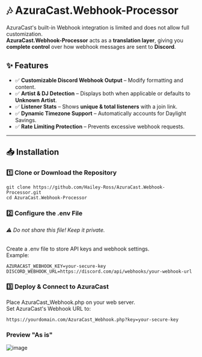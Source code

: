 # 🎶 AzuraCast.Webhook-Processor
AzuraCast's built-in Webhook integration is limited and does not allow full customization.  
**AzuraCast.Webhook-Processor** acts as a **translation layer**, giving you **complete control** over how webhook messages are sent to **Discord**.

## ✨ Features
- ✅ **Customizable Discord Webhook Output** – Modify formatting and content.
- ✅ **Artist & DJ Detection** – Displays both when applicable or defaults to **Unknown Artist**.
- ✅ **Listener Stats** – Shows **unique & total listeners** with a join link.
- ✅ **Dynamic Timezone Support** – Automatically accounts for Daylight Savings.
- ✅ **Rate Limiting Protection** – Prevents excessive webhook requests.

---

## 📥 Installation

### 1️⃣ Clone or Download the Repository
```
git clone https://github.com/Hailey-Ross/AzuraCast.Webhook-Processor.git
cd AzuraCast.Webhook-Processor
```

### 2️⃣ Configure the .env File
###### ⚠ Do not share this file! Keep it private.
Create a .env file to store API keys and webhook settings.  
Example:
```
AZURACAST_WEBHOOK_KEY=your-secure-key
DISCORD_WEBHOOK_URL=https://discord.com/api/webhooks/your-webhook-url
```
  
### 3️⃣ Deploy & Connect to AzuraCast
Place AzuraCast_Webhook.php on your web server.  
Set AzuraCast's Webhook URL to:
```
https://yourdomain.com/AzuraCast_Webhook.php?key=your-secure-key
```


### Preview "As is"
![image](https://github.com/user-attachments/assets/4ec16d04-81e7-4c76-8d82-8e3a9fcc5a5c)
